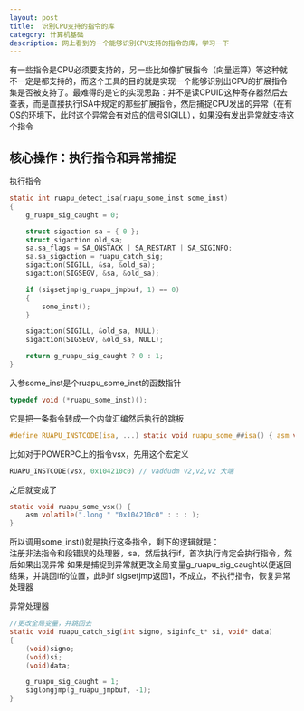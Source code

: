 ```yaml
---
layout: post
title:  识别CPU支持的指令的库
category: 计算机基础
description: 网上看到的一个能够识别CPU支持的指令的库，学习一下
---
```


有一些指令是CPU必须要支持的，另一些比如像扩展指令（向量运算）等这种就不一定是都支持的，而这个工具的目的就是实现一个能够识别出CPU的扩展指令集是否被支持了。最难得的是它的实现思路：并不是读CPUID这种寄存器然后去查表，而是直接执行ISA中规定的那些扩展指令，然后捕捉CPU发出的异常（在有OS的环境下，此时这个异常会有对应的信号SIGILL），如果没有发出异常就支持这个指令

## 核心操作：执行指令和异常捕捉
执行指令
```c
static int ruapu_detect_isa(ruapu_some_inst some_inst)
{
    g_ruapu_sig_caught = 0;

    struct sigaction sa = { 0 };
    struct sigaction old_sa;
    sa.sa_flags = SA_ONSTACK | SA_RESTART | SA_SIGINFO;
    sa.sa_sigaction = ruapu_catch_sig;
    sigaction(SIGILL, &sa, &old_sa);
    sigaction(SIGSEGV, &sa, &old_sa);

    if (sigsetjmp(g_ruapu_jmpbuf, 1) == 0)
    {
        some_inst();
    }

    sigaction(SIGILL, &old_sa, NULL);
    sigaction(SIGSEGV, &old_sa, NULL);

    return g_ruapu_sig_caught ? 0 : 1;
}
```
入参some_inst是个ruapu_some_inst的函数指针
```c
typedef void (*ruapu_some_inst)();
```
它是把一条指令转成一个内敛汇编然后执行的跳板
```c
#define RUAPU_INSTCODE(isa, ...) static void ruapu_some_##isa() { asm volatile(".long " #__VA_ARGS__ : : : ); }
```
比如对于POWERPC上的指令vsx，先用这个宏定义
```c
RUAPU_INSTCODE(vsx, 0x104210c0) // vaddudm v2,v2,v2 大端
```
之后就变成了
```c
static void ruapu_some_vsx() {
    asm volatile(".long " "0x104210c0" : : : );
}
```
所以调用some_inst()就是执行这条指令，剩下的逻辑就是：  
注册非法指令和段错误的处理器，sa，然后执行if，首次执行肯定会执行指令，然后如果出现异常
如果是捕捉到异常就更改全局变量g_ruapu_sig_caught以便返回结果，并跳回if的位置，此时if sigsetjmp返回1，不成立，不执行指令，恢复异常处理器  

异常处理器
```c
//更改全局变量，并跳回去
static void ruapu_catch_sig(int signo, siginfo_t* si, void* data)
{
    (void)signo;
    (void)si;
    (void)data;

    g_ruapu_sig_caught = 1;
    siglongjmp(g_ruapu_jmpbuf, -1);
}
```